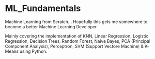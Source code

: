 # ML_Fundamentals
Machine Learning from Scratch... Hopefully this gets me somewhere to become a better Machine Learning Developer. 

Mainly covering the implementation of KNN, Linear Regression, Logistic Regression, Decision Trees, Random Forest, Naive Bayes, PCA (Principal Component Analysis), Perceptron, SVM (Support Vectore Machine) & K-Means using Python.
